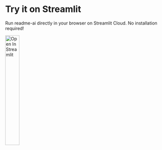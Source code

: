 # Try it on Streamlit

Run readme-ai directly in your browser on Streamlit Cloud. No installation required!

<img src="https://static.streamlit.io/badges/streamlit_badge_black_white.svg" alt="Open In Streamlit" style="display: block; width: 30%;">
